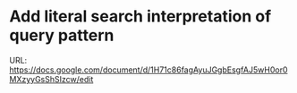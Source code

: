 # Add literal search interpretation of query pattern

URL: https://docs.google.com/document/d/1H71c86fagAyuJGgbEsgfAJ5wH0or0MXzyyGsShSIzcw/edit
